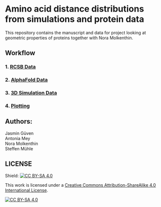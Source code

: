 # Amino acid distance distributions from simulations and protein data

This repository contains the manuscript and data for project looking at geometric properties of proteins together with Nora Molkenthin. 

## Workflow
### 1. [RCSB Data](https://github.com/meyresearch/sequence_distance_distribution/tree/bump/data/rcsb)
### 2. [AlphaFold Data](https://github.com/meyresearch/sequence_distance_distribution/tree/bump/data/alphafold)
### 3. [3D Simulation Data](https://github.com/meyresearch/sequence_distance_distribution/tree/bump/data/simulations/3d)
### 4. [Plotting](https://github.com/meyresearch/sequence_distance_distribution/tree/bump/plots/)

## Authors:
Jasmin Güven   
Antonia Mey   
Nora Molkenthin    
Steffen Mühle   

## LICENSE
Shield: [![CC BY-SA 4.0][cc-by-sa-shield]][cc-by-sa]

This work is licensed under a
[Creative Commons Attribution-ShareAlike 4.0 International License][cc-by-sa].

[![CC BY-SA 4.0][cc-by-sa-image]][cc-by-sa]

[cc-by-sa]: http://creativecommons.org/licenses/by-sa/4.0/
[cc-by-sa-image]: https://licensebuttons.net/l/by-sa/4.0/88x31.png
[cc-by-sa-shield]: https://img.shields.io/badge/License-CC%20BY--SA%204.0-lightgrey.svg
